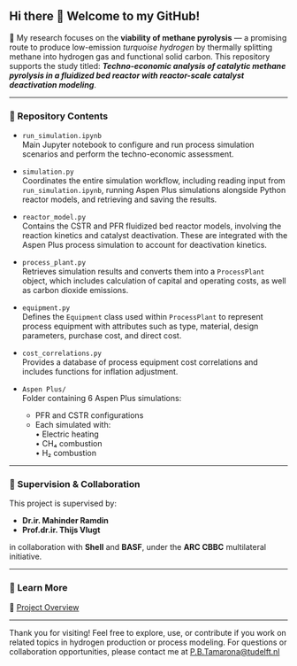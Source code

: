 ## Hi there 👋 Welcome to my GitHub!

🔬 My research focuses on the **viability of methane pyrolysis** — a promising route to produce low-emission *turquoise hydrogen* by thermally splitting methane into hydrogen gas and functional solid carbon. This repository supports the study titled: ***Techno-economic analysis of catalytic methane pyrolysis in a fluidized bed reactor with reactor-scale catalyst deactivation modeling***.

---

### 📁 Repository Contents

- `run_simulation.ipynb`  
  Main Jupyter notebook to configure and run process simulation scenarios and perform the techno-economic assessment.

- `simulation.py`  
  Coordinates the entire simulation workflow, including reading input from `run_simulation.ipynb`, running Aspen Plus simulations alongside Python reactor models, and retrieving and saving the results.

- `reactor_model.py`  
  Contains the CSTR and PFR fluidized bed reactor models, involving the reaction kinetics and catalyst deactivation. These are integrated with the Aspen Plus process simulation to account for deactivation kinetics.

- `process_plant.py`  
  Retrieves simulation results and converts them into a `ProcessPlant` object, which includes calculation of capital and operating costs, as well as carbon dioxide emissions.

- `equipment.py`  
  Defines the `Equipment` class used within `ProcessPlant` to represent process equipment with attributes such as type, material, design parameters, purchase cost, and direct cost.

- `cost_correlations.py`  
  Provides a database of process equipment cost correlations and includes functions for inflation adjustment.

- `Aspen Plus/`  
  Folder containing 6 Aspen Plus simulations:
  - PFR and CSTR configurations
  - Each simulated with:  
    • Electric heating  
    • CH₄ combustion  
    • H₂ combustion

---

### 🤝 Supervision & Collaboration

This project is supervised by:

- **Dr.ir. Mahinder Ramdin**  
- **Prof.dr.ir. Thijs Vlugt**

in collaboration with **Shell** and **BASF**, under the **ARC CBBC** multilateral initiative.

---

### 🔗 Learn More

📄 [Project Overview](https://lnkd.in/gVKF-_Uu)

---

Thank you for visiting! Feel free to explore, use, or contribute if you work on related topics in hydrogen production or process modeling. For questions or collaboration opportunities, please contact me at [P.B.Tamarona@tudelft.nl](mailto:P.B.Tamarona@tudelft.nl)

